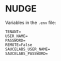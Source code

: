 # NUDGE


Variables in the `.env` file:
```
TENANT=
USER_NAME=
PASSWORD=
REMOTE=False
SAUCELABS_USER_NAME=
SAUCELABS_PASSWORD=
 ```
